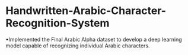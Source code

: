 # Handwritten-Arabic-Character-Recognition-System
•Implemented the Final Arabic Alpha dataset to develop a deep learning model capable of recognizing
 individual Arabic characters.

